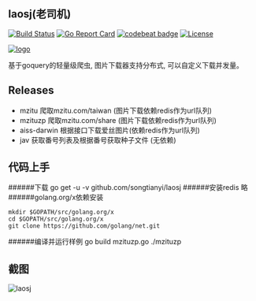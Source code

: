 ## laosj(老司机)

[![Build Status](https://travis-ci.org/songtianyi/laosj.svg?branch=master)](https://travis-ci.org/songtianyi/laosj)
[![Go Report Card](https://goreportcard.com/badge/github.com/songtianyi/laosj)](https://goreportcard.com/report/github.com/songtianyi/laosj)
[![codebeat badge](https://codebeat.co/badges/c05ec05d-e902-4091-b5e0-c1656f88ae3c)](https://codebeat.co/projects/github-com-songtianyi-laosj)
[![License](https://img.shields.io/badge/License-Apache%202.0-blue.svg)](https://opensource.org/licenses/Apache-2.0)

[![logo](https://encrypted-tbn0.gstatic.com/images?q=tbn:ANd9GcTaiDDQDv9P90h7lu9jARb1O8i6hmVMpgEuK9qY57l0CZjRVue2)](https://github.com/songtianyi/laosj)


基于goquery的轻量级爬虫, 图片下载器支持分布式, 可以自定义下载并发量。

## Releases
* mzitu 爬取mzitu.com/taiwan (图片下载依赖redis作为url队列)
* mzituzp 爬取mzitu.com/share (图片下载依赖redis作为url队列)
* aiss-darwin 根据接口下载爱丝图片(依赖redis作为url队列)
* jav 获取番号列表及根据番号获取种子文件 (无依赖)

## 代码上手
######下载
    go get -u -v github.com/songtianyi/laosj
######安装redis
	略
######golang.org/x依赖安装
```
mkdir $GOPATH/src/golang.org/x
cd $GOPATH/src/golang.org/x
git clone https://github.com/golang/net.git
```
######编译并运行样例
	go build mzituzp.go
	./mzituzp

## 截图

![laosj](http://i1.piimg.com/4851/a598ac03cd7ae15f.jpg)
